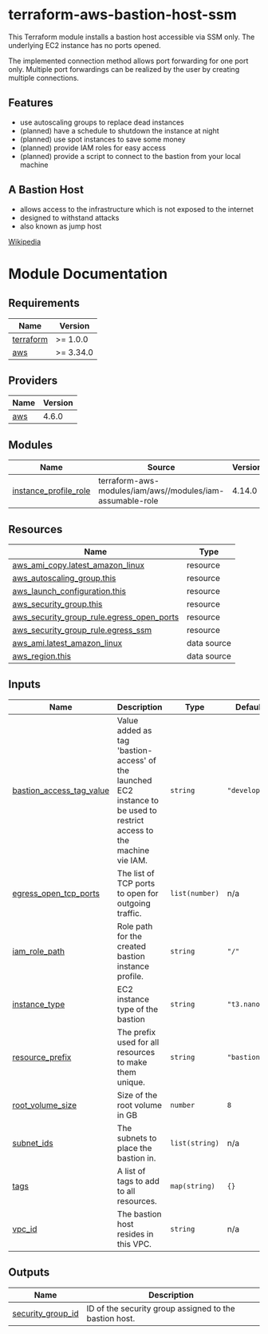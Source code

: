 # terraform-aws-bastion-host-ssm
This Terraform module installs a bastion host accessible via SSM only. The underlying EC2 instance
has no ports opened.

The implemented connection method allows port forwarding for one port only. Multiple port forwardings
can be realized by the user by creating multiple connections.

## Features
- use autoscaling groups to replace dead instances
- (planned) have a schedule to shutdown the instance at night
- (planned) use spot instances to save some money
- (planned) provide IAM roles for easy access
- (planned) provide a script to connect to the bastion from your local machine

## A Bastion Host
- allows access to the infrastructure which is not exposed to the internet
- designed to withstand attacks
- also known as jump host

[Wikipedia](https://en.wikipedia.org/wiki/Bastion_host)

# Module Documentation
<!-- BEGINNING OF PRE-COMMIT-TERRAFORM DOCS HOOK -->
## Requirements

| Name | Version |
|------|---------|
| <a name="requirement_terraform"></a> [terraform](#requirement\_terraform) | >= 1.0.0 |
| <a name="requirement_aws"></a> [aws](#requirement\_aws) | >= 3.34.0 |

## Providers

| Name | Version |
|------|---------|
| <a name="provider_aws"></a> [aws](#provider\_aws) | 4.6.0 |

## Modules

| Name | Source | Version |
|------|--------|---------|
| <a name="module_instance_profile_role"></a> [instance\_profile\_role](#module\_instance\_profile\_role) | terraform-aws-modules/iam/aws//modules/iam-assumable-role | 4.14.0 |

## Resources

| Name | Type |
|------|------|
| [aws_ami_copy.latest_amazon_linux](https://registry.terraform.io/providers/hashicorp/aws/latest/docs/resources/ami_copy) | resource |
| [aws_autoscaling_group.this](https://registry.terraform.io/providers/hashicorp/aws/latest/docs/resources/autoscaling_group) | resource |
| [aws_launch_configuration.this](https://registry.terraform.io/providers/hashicorp/aws/latest/docs/resources/launch_configuration) | resource |
| [aws_security_group.this](https://registry.terraform.io/providers/hashicorp/aws/latest/docs/resources/security_group) | resource |
| [aws_security_group_rule.egress_open_ports](https://registry.terraform.io/providers/hashicorp/aws/latest/docs/resources/security_group_rule) | resource |
| [aws_security_group_rule.egress_ssm](https://registry.terraform.io/providers/hashicorp/aws/latest/docs/resources/security_group_rule) | resource |
| [aws_ami.latest_amazon_linux](https://registry.terraform.io/providers/hashicorp/aws/latest/docs/data-sources/ami) | data source |
| [aws_region.this](https://registry.terraform.io/providers/hashicorp/aws/latest/docs/data-sources/region) | data source |

## Inputs

| Name | Description | Type | Default | Required |
|------|-------------|------|---------|:--------:|
| <a name="input_bastion_access_tag_value"></a> [bastion\_access\_tag\_value](#input\_bastion\_access\_tag\_value) | Value added as tag 'bastion-access' of the launched EC2 instance to be used to restrict access to the machine vie IAM. | `string` | `"developer"` | no |
| <a name="input_egress_open_tcp_ports"></a> [egress\_open\_tcp\_ports](#input\_egress\_open\_tcp\_ports) | The list of TCP ports to open for outgoing traffic. | `list(number)` | n/a | yes |
| <a name="input_iam_role_path"></a> [iam\_role\_path](#input\_iam\_role\_path) | Role path for the created bastion instance profile. | `string` | `"/"` | no |
| <a name="input_instance_type"></a> [instance\_type](#input\_instance\_type) | EC2 instance type of the bastion | `string` | `"t3.nano"` | no |
| <a name="input_resource_prefix"></a> [resource\_prefix](#input\_resource\_prefix) | The prefix used for all resources to make them unique. | `string` | `"bastion"` | no |
| <a name="input_root_volume_size"></a> [root\_volume\_size](#input\_root\_volume\_size) | Size of the root volume in GB | `number` | `8` | no |
| <a name="input_subnet_ids"></a> [subnet\_ids](#input\_subnet\_ids) | The subnets to place the bastion in. | `list(string)` | n/a | yes |
| <a name="input_tags"></a> [tags](#input\_tags) | A list of tags to add to all resources. | `map(string)` | `{}` | no |
| <a name="input_vpc_id"></a> [vpc\_id](#input\_vpc\_id) | The bastion host resides in this VPC. | `string` | n/a | yes |

## Outputs

| Name | Description |
|------|-------------|
| <a name="output_security_group_id"></a> [security\_group\_id](#output\_security\_group\_id) | ID of the security group assigned to the bastion host. |
<!-- END OF PRE-COMMIT-TERRAFORM DOCS HOOK -->
